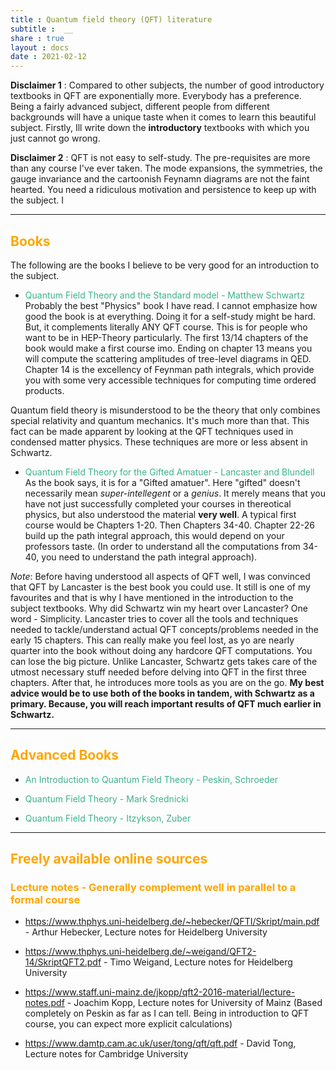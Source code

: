 ```yaml
---
title : Quantum field theory (QFT) literature
subtitle :  __
share : true
layout : docs
date : 2021-02-12
---
```


**Disclaimer 1** :  Compared to other subjects, the number of good introductory textbooks in QFT are exponentially more. Everybody has a preference. Being a fairly advanced subject, different people from different backgrounds will have a unique taste when it comes to learn this beautiful subject. Firstly, Ill write down the **introductory** textbooks with which you just cannot go wrong.

**Disclaimer 2** : QFT is not easy to self-study. The pre-requisites are more than any course I've ever taken. The mode expansions, the symmetries, the gauge invariance and the cartoonish Feynamn diagrams are not the faint hearted. You need a ridiculous motivation and persistence to keep up with the subject. I
<hr>

## <span style="color:orange"> Books  </span>
The following are the books I believe to be very good for an introduction to the subject.

- <span style = "color:#3db18b"> Quantum Field Theory and the Standard model - Matthew Schwartz </span> <br>Probably the best "Physics" book I have read. I cannot emphasize how good the book is at everything. Doing it for a self-study might be hard. But, it complements literally ANY QFT course. This is for people who want to be in HEP-Theory particularly. The first 13/14 chapters of the book would make a first course imo. Ending on chapter 13 means you will compute the scattering amplitudes of tree-level diagrams in QED. Chapter 14 is the excellency of Feynman path integrals, which provide you with some very accessible techniques for computing time ordered products.

Quantum field theory is misunderstood to be the theory that only combines special relativity and quantum mechanics. It's much more than that. This fact can be made apparent by looking at the QFT techniques used in condensed matter physics. These techniques are more or less absent in Schwartz.

- <span style = "color:#3db18b"> Quantum Field Theory for the Gifted Amatuer - Lancaster and Blundell </span> <br> As the book says, it is for a "Gifted amatuer". Here "gifted" doesn't necessarily mean *super-intellegent* or a *genius*. It merely means that you have not just successfully completed your courses in thereotical physics, but also understood the material **very well**. A typical first course would be Chapters 1-20. Then Chapters 34-40. Chapter 22-26 build up the path integral approach, this would depend on your professors taste. (In order to understand all the computations from 34-40, you need to understand the path integral approach).

*Note*:  Before having understood all aspects of QFT well, I was convinced that QFT by Lancaster is the best book you could use. It still is one of my favourites and that is why I have mentioned in the introduction to the subject textbooks. Why did Schwartz win my heart over Lancaster? One word - Simplicity. Lancaster tries to cover all the tools and techniques needed to tackle/understand actual QFT concepts/problems needed in the early 15 chapters. This can really make you feel lost, as yo are nearly quarter into the book without doing any hardcore QFT computations. You can lose the big picture. Unlike Lancaster, Schwartz gets takes care of the utmost necessary stuff needed before delving into QFT in the first three chapters. After that, he introduces more tools as you are on the go.
**My best advice would be to use both of the books in tandem, with Schwartz as a primary. Because, you will reach important results of QFT much earlier in Schwartz.**

<hr>

## <span style="color:orange"> Advanced Books  </span>

- <span style = "color:#3db18b"> An Introduction to Quantum Field Theory - Peskin, Schroeder</span> <br>

- <span style = "color:#3db18b"> Quantum Field Theory - Mark Srednicki </span> <br>

- <span style = "color:#3db18b"> Quantum Field Theory - Itzykson, Zuber </span> <br>

<hr>

## <span style="color:orange">Freely available online sources</span>

### <span style="color:orange"> Lecture notes - Generally complement well in parallel to a formal course </span>

- https://www.thphys.uni-heidelberg.de/~hebecker/QFTI/Skript/main.pdf - Arthur Hebecker, Lecture notes for Heidelberg University

- https://www.thphys.uni-heidelberg.de/~weigand/QFT2-14/SkriptQFT2.pdf - Timo Weigand, Lecture notes for Heidelberg University

- https://www.staff.uni-mainz.de/jkopp/qft2-2016-material/lecture-notes.pdf - Joachim Kopp, Lecture notes for University of Mainz (Based completely on Peskin as far as I can tell. Being in introduction to QFT course, you can expect more explicit calculations)

- https://www.damtp.cam.ac.uk/user/tong/qft/qft.pdf  - David Tong, Lecture notes for Cambridge University
